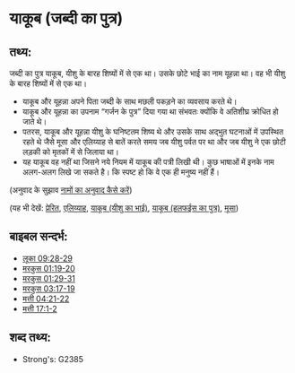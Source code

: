 # याकूब (जब्दी का पुत्र) #

## तथ्य: ##

जब्दी का पुत्र याकूब, यीशु के बारह शिष्यों में से एक था। उसके छोटे भाई का नाम यूहन्ना था। वह भी यीशु के बारह शिष्यों में से एक था।

* याकूब और यूहन्ना अपने पिता जब्दी के साथ मछली पकड़ने का व्यवसाय करते थे।
* याकूब और यूहन्ना का उपनाम “गर्जन के पुत्र” दिया गया था संभवतः क्योंकि वे अतिशीघ्र क्रोधित हो जाते थे।
* पतरस, याकूब और यूहन्ना यीशु के घनिष्टतम शिष्य थे और उसके साथ अद्भुत घटनाओं में उपस्थित रहते थे जैसे मूसा और एलिय्याह से बातें करते समय जब यीशु पर्वत पर था और जब यीशु ने एक छोटी लड़की को मृतकों में से जिलाया था।
* यह याकूब वह नहीं था जिसने नये नियम में याकूब की पत्री लिखी थी। कुछ भाषाओं में इनके नाम अलग-अलग लिखे जा सकते है। कि स्पष्ट हो कि वे एक ही मनुष्य नहीं  हैं।

(अनुवाद के सुझाव [नामों का अनुवाद कैसे करें](rc://hi/ta/man/translate/translate-names))

(यह भी देखें: [प्रेरित](../kt/apostle.md), [एलिय्याह](../names/elijah.md), [याकूब (यीशु का भाई)](../names/jamesbrotherofjesus.md), [याकूब (हलफईस का पुत्र)](../names/jamessonofalphaeus.md), [मूसा](../names/moses.md))

## बाइबल सन्दर्भ: ##

* [लूका 09:28-29](rc://hi/tn/help/luk/09/28)
* [मरकुस 01:19-20](rc://hi/tn/help/mrk/01/19)
* [मरकुस 01:29-31](rc://hi/tn/help/mrk/01/29)
* [मरकुस 03:17-19](rc://hi/tn/help/mrk/03/17)
* [मत्ती 04:21-22](rc://hi/tn/help/mat/04/21)
* [मत्ती 17:1-2](rc://hi/tn/help/mat/17/01)

## शब्द तथ्य: ##

* Strong's: G2385
